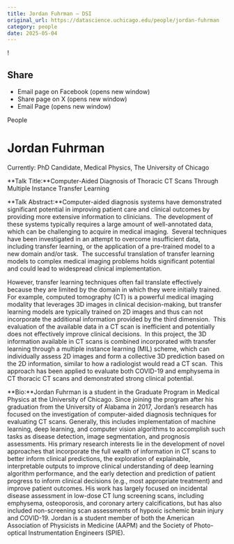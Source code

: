 ```yaml
---
title: Jordan Fuhrman – DSI
original_url: https://datascience.uchicago.edu/people/jordan-fuhrman
category: people
date: 2025-05-04
---
```


<!-- Table-like structure detected -->

!

## Share

* Email page on Facebook (opens new window)
* Share page on X (opens new window)
* Email Page (opens new window)

<!-- Table-like structure detected -->

People

# Jordan Fuhrman

Currently: PhD Candidate, Medical Physics, The University of Chicago

**Talk Title:**Computer-Aided Diagnosis of Thoracic CT Scans Through Multiple Instance Transfer Learning

**Talk Abstract:**Computer-aided diagnosis systems have demonstrated significant potential in improving patient care and clinical outcomes by providing more extensive information to clinicians.  The development of these systems typically requires a large amount of well-annotated data, which can be challenging to acquire in medical imaging.  Several techniques have been investigated in an attempt to overcome insufficient data, including transfer learning, or the application of a pre-trained model to a new domain and/or task.  The successful translation of transfer learning models to complex medical imaging problems holds significant potential and could lead to widespread clinical implementation.

However, transfer learning techniques often fail translate effectively because they are limited by the domain in which they were initially trained.  For example, computed tomography (CT) is a powerful medical imaging modality that leverages 3D images in clinical decision-making, but transfer learning models are typically trained on 2D images and thus can not incorporate the additional information provided by the third dimension.  This evaluation of the available data in a CT scan is inefficient and potentially does not effectively improve clinical decisions.  In this project, the 3D information available in CT scans is combined incorporated with transfer learning through a multiple instance learning (MIL) scheme, which can individually assess 2D images and form a collective 3D prediction based on the 2D information, similar to how a radiologist would read a CT scan.  This approach has been applied to evaluate both COVID-19 and emphysema in CT thoracic CT scans and demonstrated strong clinical potential.

**Bio:**Jordan Fuhrman is a student in the Graduate Program in Medical Physics at the University of Chicago. Since joining the program after his graduation from the University of Alabama in 2017, Jordan’s research has focused on the investigation of computer-aided diagnosis techniques for evaluating CT scans. Generally, this includes implementation of machine learning, deep learning, and computer vision algorithms to accomplish such tasks as disease detection, image segmentation, and prognosis assessments. His primary research interests lie in the development of novel approaches that incorporate the full wealth of information in CT scans to better inform clinical predictions, the exploration of explainable, interpretable outputs to improve clinical understanding of deep learning algorithm performance, and the early detection and prediction of patient progress to inform clinical decisions (e.g., most appropriate treatment) and improve patient outcomes. His work has largely focused on incidental disease assessment in low-dose CT lung screening scans, including emphysema, osteoporosis, and coronary artery calcifications, but has also included non-screening scan assessments of hypoxic ischemic brain injury and COVID-19. Jordan is a student member of both the American Association of Physicists in Medicine (AAPM) and the Society of Photo-optical Instrumentation Engineers (SPIE).